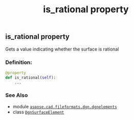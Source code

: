 ﻿---
title: is_rational property
second_title: Aspose.CAD for Python via .NET API References
description: 
type: docs
weight: 70
url: /python-net/aspose.cad.fileformats.dgn.dgnelements/dgnsurfaceelement/is_rational/
is_root: false
---

## is_rational property


Gets a value indicating whether the surface is rational
### Definition:
```python
@property
def is_rational(self):
    ...
```

### See Also
* module [`aspose.cad.fileformats.dgn.dgnelements`](../../)
* class [`DgnSurfaceElement`](/cad/python-net/aspose.cad.fileformats.dgn.dgnelements/dgnsurfaceelement)
